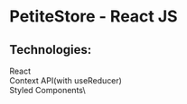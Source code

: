 # PetiteStore - React JS

## Technologies:

React\
Context API(with useReducer)\
Styled Components\
